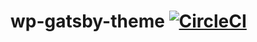 # wp-gatsby-theme [![CircleCI](https://circleci.com/gh/Laurent-PANEK/portfolio-wp-theme.svg?style=svg&circle-token=bdc52f9e56ede67d6287519bfd32e35c8fc83e31)](https://circleci.com/gh/Laurent-PANEK/portfolio-wp-theme)
